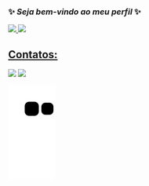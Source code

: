 ### ✨ _Seja bem-vindo ao meu perfil_   ✨

<div> <p>
<a href="https://github.com/Tiago2lucas">
<img height="180em" src="https://github-readme-stats.vercel.app/api/top-langs/?username=Tiago2lucas&layout=compact&langs_count=7&theme=chartreuse-dark"/>

<img height="180em" src="https://github-readme-stats.vercel.app/api?username=Tiago2lucas&show_icons=true&theme=chartreuse-dark&include_all_commits=true&count_private=true"/>
</p>
</div>



## Contatos:
<div>
<a href = "mailto:tiagodop001@gmail.com"><img src="https://img.shields.io/badge/Gmail-D14836?style=for-the-badge&logo=gmail&logoColor=white" target="_blank"></a>
<a href="https://www.linkedin.com/in/tiago-lucas-558000253/" target="_blank"><img src="https://img.shields.io/badge/-LinkedIn-%230077B5?style=for-the-badge&logo=linkedin&logoColor=white" target="_blank"></a>
</div>

![Snake animation](https://github.com/Tiago2lucas/Tiago2lucas/blob/output/github-contribution-grid-snake.svg)
